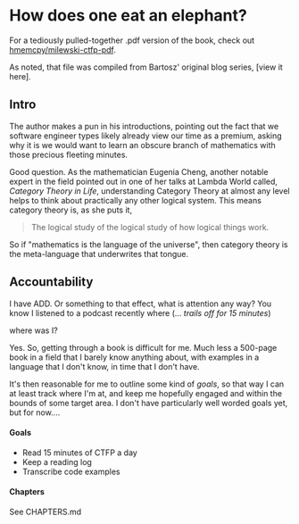 # How does one eat an elephant?

For a tediously pulled-together .pdf version of the book, check out [hmemcpy/milewski-ctfp-pdf].

As noted, that file was compiled from Bartosz' original blog series, [view it here].



## Intro

The author makes a pun in his introductions, pointing out the fact that we
software engineer types likely already view our time as a premium, asking
why it is we would want to learn an obscure branch of mathematics with those
precious fleeting minutes.

Good question. As the mathematician Eugenia Cheng, another notable expert in the
field pointed out in one of her talks at Lambda World called,
_Category Theory in Life_, understanding Category Theory at almost any level
helps to think about practically any other logical system. This means category
theory is, as she puts it,

> The logical study of
>      the logical study of
>         how logical things work.

So if "mathematics is the language of the universe", then category theory is
the meta-language that underwrites that tongue.


## Accountability

I have ADD. Or something to that effect, what is attention any way? You know
I listened to a podcast recently where (... _trails off for 15 minutes_)

where was I?

Yes. So, getting through a book is difficult for me. Much less a 500-page book
in a field that I barely know anything about, with examples in a language that
I don't know, in time that I don't have.

It's then reasonable for me to outline some kind of _goals_, so that way I
can at least track where I'm at, and keep me hopefully engaged and within the
bounds of some target area. I don't have particularly well worded goals yet,
but for now....

#### Goals

- Read 15 minutes of CTFP a day
- Keep a reading log
- Transcribe code examples


#### Chapters

See CHAPTERS.md



[hmemcpy/milewski-ctfp-pdf]: https://github.com/hmemcpy/milewski-ctfp-pdf
[view that here]: https://bartoszmilewski.com/2014/10/28/category-theory-for-programmers-the-preface/

